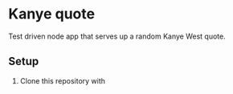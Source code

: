 # Kanye quote

Test driven node app that serves up a random Kanye West quote. 

## Setup

1. Clone this repository with 